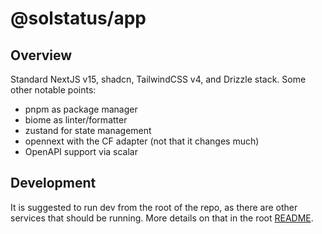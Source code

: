# @solstatus/app

## Overview
Standard NextJS v15, shadcn, TailwindCSS v4, and Drizzle stack. Some other notable points:
- pnpm as package manager
- biome as linter/formatter
- zustand for state management
- opennext with the CF adapter (not that it changes much)
- OpenAPI support via scalar

## Development

It is suggested to run dev from the root of the repo, as there are other services that should be running. More details on that in the root [README](../../README.md#local-dev).
